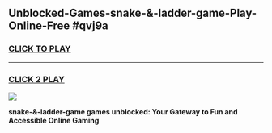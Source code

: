 
## Unblocked-Games-snake-&-ladder-game-Play-Online-Free #qvj9a
<h3>
<a href="https://us.freeplayer.one?title=snake-&-ladder-game&ref=10M">CLICK TO PLAY</a></h3>
<hr>

<h3>
<a href="https://us.freeplayer.one?title=snake-&-ladder-game&ref=10M">CLICK 2 PLAY</a>
  
</h3>

<a href="https://us.freeplayer.one?title=snake-&-ladder-game&ref=10M"><img src="https://clearcache.store/games.png"></a>


**snake-&-ladder-game games unblocked: Your Gateway to Fun and Accessible Online Gaming**
